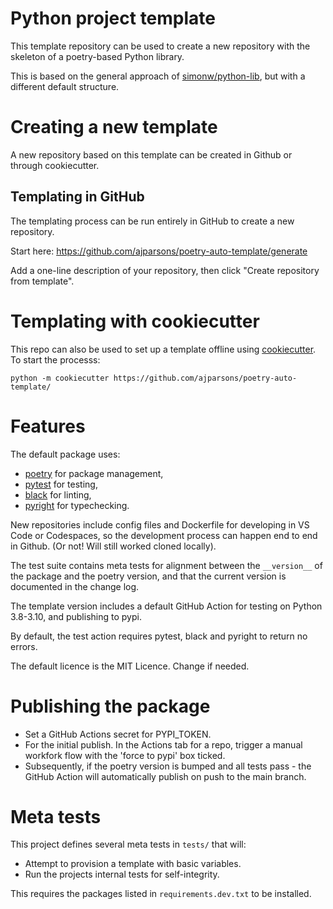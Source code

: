 # Python project template

This template repository can be used to create a new repository with the skeleton of a poetry-based Python library.

This is based on the general approach of [simonw/python-lib](https://github.com/simonw/python-lib), but with a different default structure. 

# Creating a new template

A new repository based on this template can be created in Github or through cookiecutter.

## Templating in GitHub

The templating process can be run entirely in GitHub to create a new repository. 

Start here: https://github.com/ajparsons/poetry-auto-template/generate

Add a one-line description of your repository, then click "Create repository from template".

# Templating with cookiecutter

This repo can also be used to set up a template offline using [cookiecutter](https://cookiecutter.readthedocs.io/en/stable/). To start the processs:

```
python -m cookiecutter https://github.com/ajparsons/poetry-auto-template/
```

# Features
 
The default package uses:

* [poetry](https://python-poetry.org/) for package management,
* [pytest](https://docs.pytest.org/en/7.1.x/) for testing,
* [black](https://black.readthedocs.io/en/stable/) for linting,
* [pyright](https://github.com/microsoft/pyright) for typechecking. 

New repositories include config files and Dockerfile for developing in VS Code or Codespaces, so the development process can happen end to end in Github. (Or not! Will still worked cloned locally). 

The test suite contains meta tests for alignment between the `__version__` of the package and the poetry version, and that the current version is documented in the change log. 

The template version includes a default GitHub Action for testing on Python 3.8-3.10, and publishing to pypi.

By default, the test action requires pytest, black and pyright to return no errors.

The default licence is the MIT Licence. Change if needed. 

# Publishing the package

* Set a GitHub Actions secret for PYPI_TOKEN. 
* For the initial publish. In the Actions tab for a repo, trigger a manual workfork flow with the 'force to pypi' box ticked.
* Subsequently, if the poetry version is bumped and all tests pass - the GitHub Action will automatically publish on push to the main branch.

# Meta tests

This project defines several meta tests in `tests/` that will:

* Attempt to provision a template with basic variables.
* Run the projects internal tests for self-integrity.

This requires the packages listed in `requirements.dev.txt` to be installed.